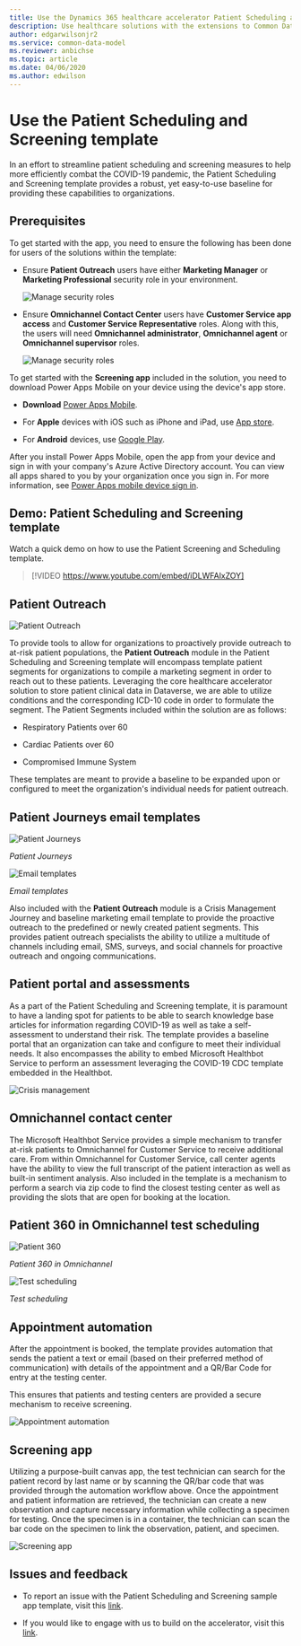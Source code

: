 ```yaml
---
title: Use the Dynamics 365 healthcare accelerator Patient Scheduling and Screening template | Microsoft Docs
description: Use healthcare solutions with the extensions to Common Data Model and built-in forms and views of the Dynamics 365 healthcare accelerator.
author: edgarwilsonjr2
ms.service: common-data-model
ms.reviewer: anbichse
ms.topic: article
ms.date: 04/06/2020
ms.author: edwilson
---
```


# Use the Patient Scheduling and Screening template

In an effort to streamline patient scheduling and screening measures to help
more efficiently combat the COVID-19 pandemic, the Patient Scheduling and
Screening template provides a robust, yet easy-to-use baseline for providing
these capabilities to organizations.

## Prerequisites

To get started with the app, you need to ensure the following has been
done for users of the solutions within the template:

-   Ensure **Patient Outreach** users have either **Marketing Manager** or **Marketing
    Professional** security role in your environment.

    ![Manage security roles](media/security-role1.png "Manage security roles")

-   Ensure **Omnichannel Contact Center** users have **Customer Service app
    access** and **Customer Service Representative** roles. Along with this, the users
    will need **Omnichannel administrator**, **Omnichannel agent** or **Omnichannel supervisor** roles.

    ![Manage security roles](media/security-role2.png "Manage security roles")

To get started with the **Screening app** included in the solution, you need to
download Power Apps Mobile on your device using the device's app store.

-   **Download** [Power Apps
    Mobile](https://powerapps.microsoft.com/downloads).

-   For **Apple** devices with iOS such as iPhone and iPad, use [App
    store](https://aka.ms/powerappsios).

-   For **Android** devices, use [Google Play](https://aka.ms/powerappsandroid).

After you install Power Apps Mobile, open the app from your device and sign
in with your company's Azure Active Directory account. You can view all apps
shared to you by your organization once you sign in. For more information, see
[Power Apps mobile device sign
in](https://docs.microsoft.com/powerapps/user/run-app-client#open-power-apps-and-sign-in).

## Demo: Patient Scheduling and Screening template

Watch a quick demo on how to use the Patient Screening and Scheduling template.

> [!VIDEO https://www.youtube.com/embed/iDLWFAlxZOY]

## Patient Outreach

![Patient Outreach](media/patient-outreach.jpg "Patient Outreach")

To provide tools to allow for organizations to proactively provide outreach to
at-risk patient populations, the **Patient Outreach** module in the Patient
Scheduling and Screening template will encompass template patient segments for
organizations to compile a marketing segment in order to reach out to these
patients. Leveraging the core healthcare accelerator solution to store patient
clinical data in Dataverse, we are able to utilize conditions and the corresponding
ICD-10 code in order to formulate the segment. The Patient Segments included
within the solution are as follows:

-   Respiratory Patients over 60

-   Cardiac Patients over 60

-   Compromised Immune System

These templates are meant to provide a baseline to be expanded upon or
configured to meet the organization's individual needs for patient outreach.

## Patient Journeys email templates

![Patient Journeys](media/patient-journeys.jpg "Patient Journeys")

*Patient Journeys*


![Email templates](media/email-templates.jpg "Email templates")

*Email templates*

Also included with the **Patient Outreach** module is a Crisis Management Journey
and baseline marketing email template to provide the proactive outreach to the
predefined or newly created patient segments. This provides patient outreach
specialists the ability to utilize a multitude of channels including email, SMS,
surveys, and social channels for proactive outreach and ongoing communications.

## Patient portal and assessments

As a part of the Patient Scheduling and Screening template, it is paramount to have
a landing spot for patients to be able to search knowledge base articles for
information regarding COVID-19 as well as take a self-assessment to understand
their risk. The template provides a baseline portal that an organization can
take and configure to meet their individual needs. It also encompasses the ability
to embed Microsoft Healthbot Service to perform an assessment leveraging the
COVID-19 CDC template embedded in the Healthbot.

![Crisis management](media/crisis-management.png "crisis-management")

## Omnichannel contact center

The Microsoft Healthbot Service provides a simple mechanism to transfer at-risk
patients to Omnichannel for Customer Service to receive additional care. From
within Omnichannel for Customer Service, call center agents have the ability to
view the full transcript of the patient interaction as well as built-in
sentiment analysis. Also included in the template is a mechanism to perform a
search via zip code to find the closest testing center as well as providing the
slots that are open for booking at the location.

## Patient 360 in Omnichannel test scheduling

![Patient 360](media/patient-360.png "Patient 360")

*Patient 360 in Omnichannel*


![Test scheduling](media/test-scheduling.png "Test scheduling")

*Test scheduling*

## Appointment automation

After the appointment is booked, the template provides automation that sends the
patient a text or email (based on their preferred method of communication) with
details of the appointment and a QR/Bar Code for entry at the testing center.

This ensures that patients and testing centers are provided a secure mechanism
to receive screening.

![Appointment automation](media/appointment-automation.png "Appointment automation")

## Screening app

Utilizing a purpose-built canvas app, the test technician can search for the
patient record by last name or by scanning the QR/bar code that was provided
through the automation workflow above. Once the appointment and patient
information are retrieved, the technician can create a new observation and
capture necessary information while collecting a specimen for testing. Once the
specimen is in a container, the technician can scan the bar code on the specimen to
link the observation, patient, and specimen.

![Screening app](media/screening-app.png "Screening app")

## Issues and feedback

-   To report an issue with the Patient Scheduling and Screening sample app
    template, visit this
    [link](mailto:dynindaccsupport@microsoft.com?subject=Assistance%20for%20Health%20Care%20Accelerator%20from%20Appsource).

-   If you would like to engage with us to build on the accelerator, visit this [link](https://aka.ms/cdmengage).

